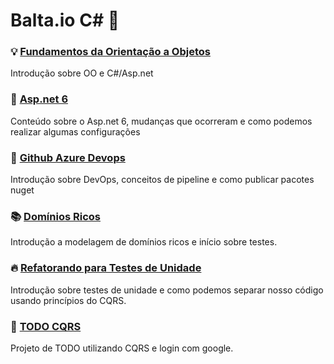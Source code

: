 #  Balta.io C# :dizzy: 


### :bulb: [Fundamentos da Orientação a Objetos](https://github.com/Luuck4s/Balta-CSharp/tree/main/FundamentosOO)
Introdução sobre OO e C#/Asp.net

### :stars: [Asp.net 6](https://github.com/Luuck4s/Balta-CSharp/tree/main/AspNet6)
Conteúdo sobre o Asp.net 6, mudanças que ocorreram e como podemos realizar algumas configurações

### :card_index: [Github Azure Devops](https://github.com/Luuck4s/Balta-CSharp/tree/main/GitHubAzureDevOps/MoneyExtension)
Introdução sobre DevOps, conceitos de pipeline e como publicar pacotes nuget

### :books: [Domínios Ricos](https://github.com/Luuck4s/Balta-CSharp/tree/main/DominioRicos/PaymentContext)
Introdução a modelagem de domínios ricos e início sobre testes. 

### :fire: [Refatorando para Testes de Unidade](https://github.com/Luuck4s/Balta-CSharp/tree/main/TestesUnidade/Store)
Introdução sobre testes de unidade e como podemos separar nosso código usando princípios do CQRS. 

### :tada: [TODO CQRS](https://github.com/Luuck4s/Balta-CSharp/tree/main/TodoCQRS)
Projeto de TODO utilizando CQRS e login com google.